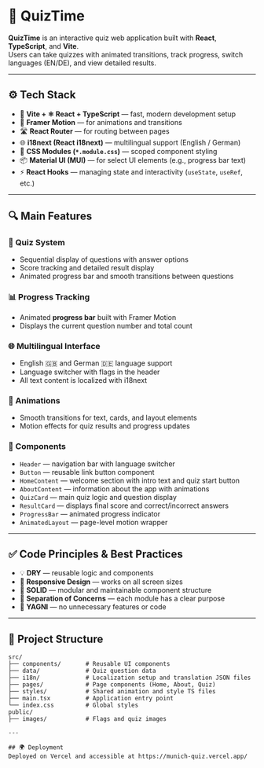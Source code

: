 # 🧠 QuizTime

**QuizTime** is an interactive quiz web application built with **React**, **TypeScript**, and **Vite**.  
Users can take quizzes with animated transitions, track progress, switch languages (EN/DE), and view detailed results.

---

## ⚙️ Tech Stack

- 🚀 **Vite + ⚛️ React + TypeScript** — fast, modern development setup  
- 💫 **Framer Motion** — for animations and transitions  
- 🛣️ **React Router** — for routing between pages  
- 🌐 **i18next (React i18next)** — multilingual support (English / German)  
- 🎨 **CSS Modules (`*.module.css`)** — scoped component styling  
- 📦 **Material UI (MUI)** — for select UI elements (e.g., progress bar text)  
- ⚡ **React Hooks** — managing state and interactivity (`useState`, `useRef`, etc.)

---

## 🔍 Main Features

### 🧩 Quiz System
- Sequential display of questions with answer options  
- Score tracking and detailed result display  
- Animated progress bar and smooth transitions between questions  

### 📊 Progress Tracking
- Animated **progress bar** built with Framer Motion  
- Displays the current question number and total count  

### 🌐 Multilingual Interface
- English 🇬🇧 and German 🇩🇪 language support  
- Language switcher with flags in the header  
- All text content is localized with i18next  

### 🎨 Animations
- Smooth transitions for text, cards, and layout elements  
- Motion effects for quiz results and progress updates  

### 🧱 Components
- `Header` — navigation bar with language switcher  
- `Button` — reusable link button component  
- `HomeContent` — welcome section with intro text and quiz start button  
- `AboutContent` — information about the app with animations  
- `QuizCard` — main quiz logic and question display  
- `ResultCard` — displays final score and correct/incorrect answers  
- `ProgressBar` — animated progress indicator  
- `AnimatedLayout` — page-level motion wrapper  

---

## ✅ Code Principles & Best Practices

- 💡 **DRY** — reusable logic and components  
- 📱 **Responsive Design** — works on all screen sizes  
- 🧩 **SOLID** — modular and maintainable component structure  
- 📂 **Separation of Concerns** — each module has a clear purpose  
- 🚀 **YAGNI** — no unnecessary features or code  

---

## 📁 Project Structure

```
src/
├── components/       # Reusable UI components
├── data/             # Quiz question data
├── i18n/             # Localization setup and translation JSON files
├── pages/            # Page components (Home, About, Quiz)
├── styles/           # Shared animation and style TS files 
├── main.tsx          # Application entry point
└── index.css         # Global styles
public/
├── images/           # Flags and quiz images

---

## 🌍 Deployment
Deployed on Vercel and accessible at https://munich-quiz.vercel.app/